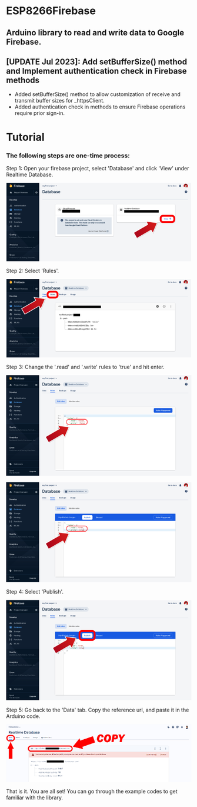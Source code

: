 # ESP8266Firebase
## Arduino library to read and write data to Google Firebase.
## [UPDATE Jul 2023]: Add setBufferSize() method and Implement authentication check in Firebase methods
- Added setBufferSize() method to allow customization of receive and transmit buffer sizes for _httpsClient.
- Added authentication check in methods to ensure Firebase operations require prior sign-in.

# Tutorial
### The following steps are one-time process:

Step 1: Open your firebase project, select 'Database' and click 'View' under Realtime Database. 

![Step1](https://github.com/Rupakpoddar/ESP8266Firebase/blob/master/documentation/tutorial_1.png) 

Step 2: Select 'Rules'. 

![Step2](https://github.com/Rupakpoddar/ESP8266Firebase/blob/master/documentation/tutorial_2.png) 

Step 3: Change the '.read' and '.write' rules to 'true' and hit enter. 

![Step3.1](https://github.com/Rupakpoddar/ESP8266Firebase/blob/master/documentation/tutorial_3.png) 

![Step3.2](https://github.com/Rupakpoddar/ESP8266Firebase/blob/master/documentation/tutorial_4.png) 

Step 4: Select 'Publish'. 

![Step4](https://github.com/Rupakpoddar/ESP8266Firebase/blob/master/documentation/tutorial_5.png) 

Step 5: Go back to the 'Data' tab. Copy the reference url, and paste it in the Arduino code. 

![Step5](https://github.com/Rupakpoddar/ESP8266Firebase/blob/master/documentation/tutorial_6.png) 

That is it. You are all set! You can go through the example codes to get familiar with the library. 
